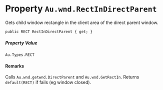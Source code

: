 # Property `Au.wnd.RectInDirectParent`

Gets child window rectangle in the client area of the direct parent window.

```
public RECT RectInDirectParent { get; }
```

##### Property Value

`Au.Types.RECT`

#### Remarks

Calls `Au.wnd.getwnd.DirectParent` and `Au.wnd.GetRectIn`. Returns `default(RECT)` if fails (eg window closed).